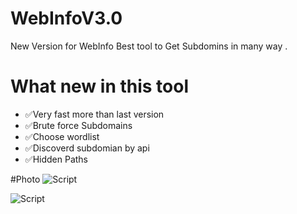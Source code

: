 # WebInfoV3.0

New Version for WebInfo Best tool to Get Subdomins in many way .

# What new in this tool 
* ✅Very fast more than last version
* ✅Brute force Subdomains 
* ✅Choose wordlist
* ✅Discoverd subdomian by api
* ✅Hidden Paths

#Photo
![Script](https://up4net.com/uploads3/up4net-Screen-Shot-2020-12-07-at-12-39-42-PM.png "Script Interface")

![Script](https://up4net.com/uploads3/up4net-Clo2020-12-07-11-29-18.jpg)
